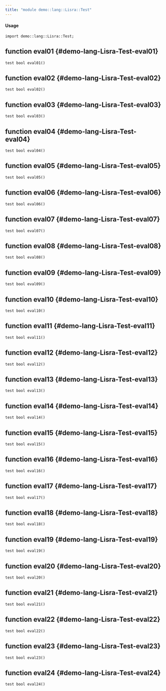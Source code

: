 ```yaml
---
title: "module demo::lang::Lisra::Test"
---
```


#### Usage

`import demo::lang::Lisra::Test;`


## function eval01 {#demo-lang-Lisra-Test-eval01}

```rascal
test bool eval01()

```

## function eval02 {#demo-lang-Lisra-Test-eval02}

```rascal
test bool eval02()

```

## function eval03 {#demo-lang-Lisra-Test-eval03}

```rascal
test bool eval03()

```

## function eval04 {#demo-lang-Lisra-Test-eval04}

```rascal
test bool eval04()

```

## function eval05 {#demo-lang-Lisra-Test-eval05}

```rascal
test bool eval05()

```

## function eval06 {#demo-lang-Lisra-Test-eval06}

```rascal
test bool eval06()

```

## function eval07 {#demo-lang-Lisra-Test-eval07}

```rascal
test bool eval07()

```

## function eval08 {#demo-lang-Lisra-Test-eval08}

```rascal
test bool eval08()

```

## function eval09 {#demo-lang-Lisra-Test-eval09}

```rascal
test bool eval09()

```

## function eval10 {#demo-lang-Lisra-Test-eval10}

```rascal
test bool eval10()

```

## function eval11 {#demo-lang-Lisra-Test-eval11}

```rascal
test bool eval11()

```

## function eval12 {#demo-lang-Lisra-Test-eval12}

```rascal
test bool eval12()

```

## function eval13 {#demo-lang-Lisra-Test-eval13}

```rascal
test bool eval13()

```

## function eval14 {#demo-lang-Lisra-Test-eval14}

```rascal
test bool eval14()

```

## function eval15 {#demo-lang-Lisra-Test-eval15}

```rascal
test bool eval15()

```

## function eval16 {#demo-lang-Lisra-Test-eval16}

```rascal
test bool eval16()

```

## function eval17 {#demo-lang-Lisra-Test-eval17}

```rascal
test bool eval17()

```

## function eval18 {#demo-lang-Lisra-Test-eval18}

```rascal
test bool eval18()

```

## function eval19 {#demo-lang-Lisra-Test-eval19}

```rascal
test bool eval19()

```

## function eval20 {#demo-lang-Lisra-Test-eval20}

```rascal
test bool eval20()

```

## function eval21 {#demo-lang-Lisra-Test-eval21}

```rascal
test bool eval21()

```

## function eval22 {#demo-lang-Lisra-Test-eval22}

```rascal
test bool eval22()

```

## function eval23 {#demo-lang-Lisra-Test-eval23}

```rascal
test bool eval23()

```

## function eval24 {#demo-lang-Lisra-Test-eval24}

```rascal
test bool eval24()

```

